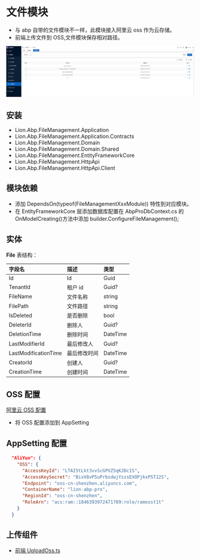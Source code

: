 # 文件模块

- 与 abp 自带的文件模块不一样，此模块接入阿里云 oss 作为云存储。
- 前端上传文件到 OSS,文件模块保存相对路径。

![](../../../img/file.png)

## 安装

- Lion.Abp.FileManagement.Application
- Lion.Abp.FileManagement.Application.Contracts
- Lion.Abp.FileManagement.Domain
- Lion.Abp.FileManagement.Domain.Shared
- Lion.Abp.FileManagement.EntityFrameworkCore
- Lion.Abp.FileManagement.HttpApi
- Lion.Abp.FileManagement.HttpApi.Client

## 模块依赖

- 添加 DependsOn(typeof(FileManagementXxxModule)) 特性到对应模块。
- 在 EntityFrameworkCore 层添加数据库配置在 AbpProDbContext.cs 的 OnModelCreating()方法中添加 builder.ConfigureFileManagement();

## 实体

**File** 表结构：

| 字段名               | 描述         | 类型     |
| :------------------- | :----------- | :------- |
| Id                   | Id           | Guid     |
| TenantId             | 租户 id      | Guid?    |
| FileName             | 文件名称     | string   |
| FilePath             | 文件路径     | string   |
| IsDeleted            | 是否删除     | bool     |
| DeleterId            | 删除人       | Guid?    |
| DeletionTime         | 删除时间     | DateTime |
| LastModifierId       | 最后修改人   | Guid?    |
| LastModificationTime | 最后修改时间 | DateTime |
| CreatorId            | 创建人       | Guid?    |
| CreationTime         | 创建时间     | DateTime |

## OSS 配置

[阿里云 OSS 配置](https://help.aliyun.com/document_detail/100624.html)

- 将 OSS 配置添加到 AppSetting

## AppSetting 配置

```Json
  "AliYun": {
    "OSS": {
      "AccessKeyId": "LTAI5tLkt3vvScGPVZ5qKJDc1S",
      "AccessKeySecret": "BixV8vP5uPrbsdwjYzzsEXOPjkxPST12S",
      "Endpoint": "oss-cn-shenzhen.aliyuncs.com",
      "ContainerName": "lion-abp-pro",
      "RegionId": "oss-cn-shenzhen",
      "RoleArn": "acs:ram::1846393972471789:role/ramosst1t"
    }
  }
```

## 上传组件

- [前端 UploadOss.ts](https://github.com/WangJunZzz/abp-vnext-pro/blob/main/vben28/src/views/admin/files/UploadOss.ts)
